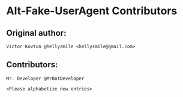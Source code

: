 # Alt-Fake-UserAgent Contributors

## Original author:

    Victor Kovtun @hellysmile <hellysmile@gmail.com>

## Contributors:

    Mr. Developer @MrBotDeveloper

    <Please alphabetize new entries>
